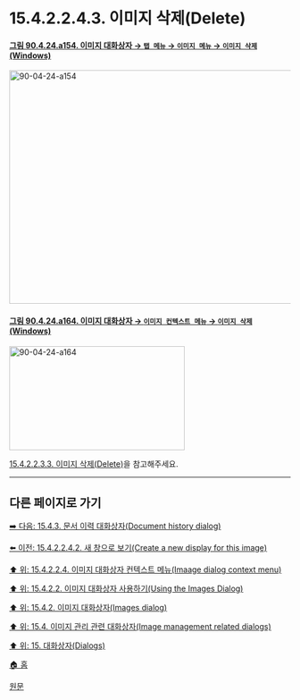 # 15.4.2.2.4.3. 이미지 삭제(Delete)

<a id="90-04-24-a154"></a>

#### [그림 90.4.24.a154. 이미지 대화상자 → `탭 메뉴` → `이미지 메뉴` → `이미지 삭제` (Windows)](./90-04-0024-images.md#90-04-24-a154)
<img width="690" height="418" alt="90-04-24-a154" src="https://github.com/user-attachments/assets/edf7774d-1918-41d6-89bc-97ddee247d0f" />

<a id="90-04-24-a164"></a>

#### [그림 90.4.24.a164. 이미지 대화상자 → `이미지 컨텍스트 메뉴` → `이미지 삭제` (Windows)](./90-04-0024-images.md#90-04-24-a164)
<img width="314" height="186" alt="90-04-24-a164" src="https://github.com/user-attachments/assets/70f5bf4d-e550-4793-9eb9-121c6eca1d3c" />

[15.4.2.2.3.3. 이미지 삭제(Delete)](./15-04-02-02-03-03-delete.md)을 참고해주세요.

***

## 다른 페이지로 가기

[➡️ 다음: 15.4.3. 문서 이력 대화상자(Document history dialog)](./15-04-03-document-history-dialog.md)

[⬅️ 이전: 15.4.2.2.4.2. 새 창으로 보기(Create a new display for this image)](./15-04-02-02-04-02-create_a_new_display_for_this_image.md)

[⬆️ 위: 15.4.2.2.4. 이미지 대화상자 컨텍스트 메뉴(Imaage dialog context menu)](./15-04-02-02-04-00-images_dialog_context_menu.md)

[⬆️ 위: 15.4.2.2. 이미지 대화상자 사용하기(Using the Images Dialog)](./15-04-02-02-00-using_the_images_dialog.md)

[⬆️ 위: 15.4.2. 이미지 대화상자(Images dialog)](./15-04-02-00-images-dialog.md)

[⬆️ 위: 15.4. 이미지 관리 관련 대화상자(Image management related dialogs)](./15-04-00-image-management-related-dialogs.md)

[⬆️ 위: 15. 대화상자(Dialogs)](./15-00-dialogs.md)

[🏠 홈](./00-home.md)

[원문](https://docs.gimp.org/2.10/ko/gimp-image-dialog.html#idm21154)